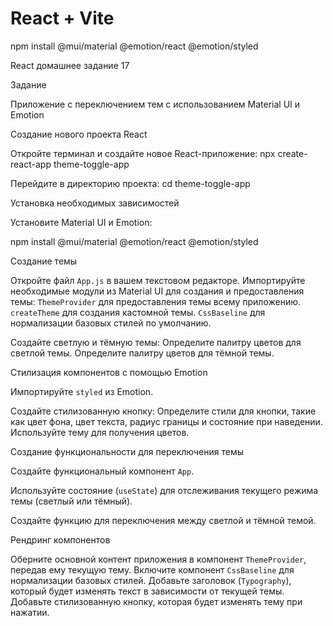 # React + Vite

npm install @mui/material @emotion/react @emotion/styled


React домашнее задание 17

Задание

Приложение с переключением тем с использованием Material UI и Emotion

Создание нового проекта React

Откройте терминал и создайте новое React-приложение:
npx create-react-app theme-toggle-app

Перейдите в директорию проекта:
cd theme-toggle-app


Установка необходимых зависимостей

Установите Material UI и Emotion:

npm install @mui/material @emotion/react @emotion/styled


Создание темы


Откройте файл `App.js` в вашем текстовом редакторе.
Импортируйте необходимые модули из Material UI для создания и предоставления темы:
`ThemeProvider` для предоставления темы всему приложению.
`createTheme` для создания кастомной темы.
`CssBaseline` для нормализации базовых стилей по умолчанию.

Создайте светлую и тёмную темы:
Определите палитру цветов для светлой темы.
Определите палитру цветов для тёмной темы.

Стилизация компонентов с помощью Emotion

Импортируйте `styled` из Emotion.

Создайте стилизованную кнопку:
Определите стили для кнопки, такие как цвет фона, цвет текста, радиус границы и состояние при наведении.
Используйте тему для получения цветов.

Создание функциональности для переключения темы

Создайте функциональный компонент `App`.

Используйте состояние (`useState`) для отслеживания текущего режима темы (светлый или тёмный).

Создайте функцию для переключения между светлой и тёмной темой.

Рендринг компонентов

Оберните основной контент приложения в компонент `ThemeProvider`, передав ему текущую тему.
Включите компонент `CssBaseline` для нормализации базовых стилей.
Добавьте заголовок (`Typography`), который будет изменять текст в зависимости от текущей темы.
Добавьте стилизованную кнопку, которая будет изменять тему при нажатии.
